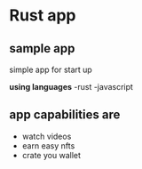 # Rust app

## sample app
simple app  for start up 

**using languages**
-rust
-javascript


## app capabilities are 
- watch videos  
- earn easy nfts
-  crate you wallet 